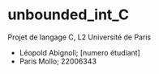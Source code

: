 # unbounded_int_C
Projet de langage C, L2 Université de Paris
* Léopold Abignoli; [numero étudiant]
* Paris Mollo; 22006343